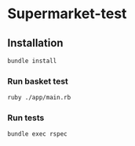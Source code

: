 # Supermarket-test

## Installation
```bash
bundle install
```

### Run basket test

```bash
ruby ./app/main.rb
```

### Run tests

```bash
bundle exec rspec
```